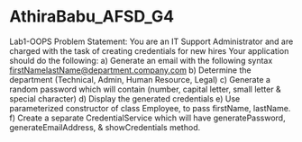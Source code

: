 # AthiraBabu_AFSD_G4
Lab1-OOPS
Problem Statement:
You are an IT Support Administrator and are charged with the task of creating credentials for new hires
Your application should do the following:
a) Generate an email with the following syntax firstNamelastName@department.company.com
b) Determine the department (Technical, Admin, Human Resource, Legal)
c) Generate a random password which will contain (number, capital letter, small letter &
special character)
d) Display the generated credentials
e) Use parameterized constructor of class Employee, to pass firstName, lastName.
f) Create a separate CredentialService which will have generatePassword,
generateEmailAddress, & showCredentials method.
